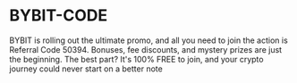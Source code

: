 # BYBIT-CODE
BYBIT is rolling out the ultimate promo, and all you need to join the action is Referral Code 50394. Bonuses, fee discounts, and mystery prizes are just the beginning. The best part? It's 100% FREE to join, and your crypto journey could never start on a better note
